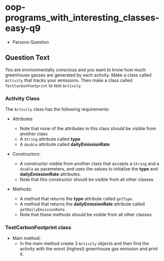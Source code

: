# oop-programs_with_interesting_classes-easy-q9

- Parsons Question

## Question Text

You are environmentally conscious and you want to know how much greenhouse gasses are generated by each activity.
Make a class called `Activity` that tracks your emissions. Then make a class called `TestCarbonFootprint` to test 
`Activity`.

### Activity Class

The `Activity` class has the following requirements:

- Attributes
    - Note that none of the attributes in this class should be visible from another class
    - A `String` attribute called **type**
    - A `double` attribute called **dailyEmissionRate**

- Constructors:
    - A constructor visible from another class that accepts a `String` and a `double` as parameters, and uses
      the values to initialize the **type** and **dailyEmissionRate** attributes.
    - Note that this constructor should be visible from all other classes.

- Methods:
    - A method that returns the **type** attribute called `getType`.
    - A method that returns the **dailyEmissionRate** attribute called `getDailyEmissionRate`.
    - Note that these methods should be visible from all other classes.

### TestCarbonFootprint class

- Main method:
    - In the main method create 3 `Activity` objects and then find the activity with the worst (highest) greenhouse 
      gas emission and print it.